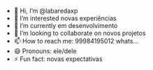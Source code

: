 - 👋 Hi, I’m @labaredaxp
- 👀 I’m interested novas experiências
- 🌱 I’m currently em desenvolvimento
- 💞️ I’m looking to collaborate on novos projetos
- 📫 How to reach me: 99984195012 whats...
- 😄 Pronouns: ele/dele
- ⚡ Fun fact: novas expectativas

<!---
labaredaxp/labaredaxp is a ✨ special ✨ repository because its `README.md` (this file) appears on your GitHub profile.
You can click the Preview link to take a look at your changes.
--->
